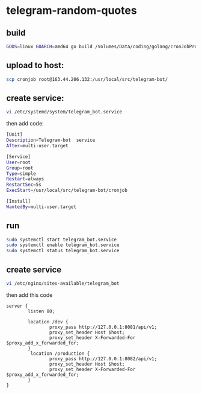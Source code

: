 # telegram-random-quotes

## build
```bash
GOOS=linux GOARCH=amd64 go build /Volumes/Data/coding/golang/cronJobProject/cronjob.go
```
## upload to host:
```bash
scp cronjob root@163.44.206.132:/usr/local/src/telegram-bot/
```
## create service:
```bash
vi /etc/systemd/system/telegram_bot.service
```

then add code:
```bash
[Unit]
Description=Telegram-bot  service
After=multi-user.target

[Service]
User=root
Group=root
Type=simple
Restart=always
RestartSec=5s
ExecStart=/usr/local/src/telegram-bot/cronjob

[Install]
WantedBy=multi-user.target
```

## run
```bash
sudo systemctl start telegram_bot.service
sudo systemctl enable telegram_bot.service
sudo systemctl status telegram_bot.service
```

## create service
```bash
vi /etc/nginx/sites-available/telegram_bot
```
then add this code
```azure
server {
        listen 80;

        location /dev {
                proxy_pass http://127.0.0.1:8081/api/v1;
                proxy_set_header Host $host;
                proxy_set_header X-Forwarded-For $proxy_add_x_forwarded_for;
        }
         location /production {
                proxy_pass http://127.0.0.1:8082/api/v1;
                proxy_set_header Host $host;
                proxy_set_header X-Forwarded-For $proxy_add_x_forwarded_for;
        }
}
```